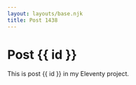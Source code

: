 ```yaml
---
layout: layouts/base.njk
title: Post 1438
---
```


# Post {{ id }}

This is post {{ id }} in my Eleventy project.
